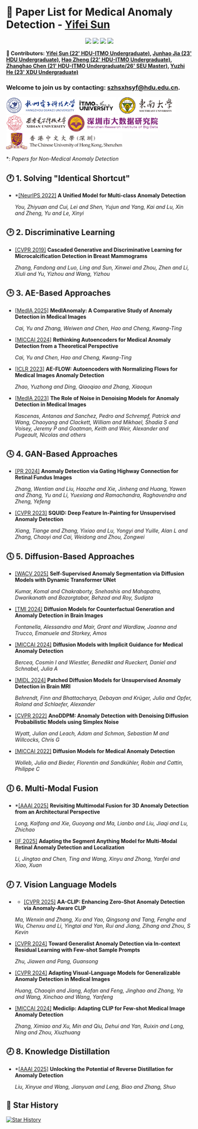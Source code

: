 # 🌟 Paper List for Medical Anomaly Detection - [Yifei Sun](https://diaoquesang.github.io/)

<div align="center">
  

[![](https://img.shields.io/github/stars/diaoquesang/Paper-List-for-Medical-Anomaly-Detection)](https://github.com/diaoquesang/Paper-List-for-Medical-Anomaly-Detection)
[![](https://img.shields.io/github/forks/diaoquesang/Paper-List-for-Medical-Anomaly-Detection)](https://github.com/diaoquesang/Paper-List-for-Medical-Anomaly-Detection)
[![](https://img.shields.io/github/issues/diaoquesang/Paper-List-for-Medical-Anomaly-Detection)](https://github.com/diaoquesang/Paper-List-for-Medical-Anomaly-Detection/issues)
[![](https://img.shields.io/github/license/diaoquesang/Paper-List-for-Medical-Anomaly-Detection)](https://github.com/diaoquesang/Paper-List-for-Medical-Anomaly-Detection/blob/main/LICENSE) 
  
</div>

**🦉 Contributors: [Yifei Sun (22' HDU-ITMO Undergraduate)](https://diaoquesang.github.io/), [Junhao Jia (23' HDU Undergraduate)](https://github.com/BeistMedAI), [Hao Zheng (22' HDU-ITMO Undergraduate)](https://github.com/267588), [Zhanghao Chen (21' HDU-ITMO Undergraduate/26' SEU Master)](https://benny0323.github.io/bio/), [Yuzhi He (23' XDU Undergraduate)](https://github.com/Black0226)**

### Welcome to join us by contacting: szhsxhsyf@hdu.edu.cn.

<div>
<img src="https://github.com/diaoquesang/Paper-List-for-Medical-Anomaly-Detection/blob/main/logos/HDU.png" height="45px" href="https://www.hdu.edu.cn/">
<img src="https://github.com/diaoquesang/Paper-List-for-Medical-Anomaly-Detection/blob/main/logos/ITMO.jpg" height="45px" href="https://en.itmo.ru/">
<img src="https://github.com/diaoquesang/Paper-List-for-Medical-Anomaly-Detection/blob/main/logos/SEU.jpg" height="45px" href="https://www.seu.edu.cn/">
<img src="https://github.com/diaoquesang/Paper-List-for-Medical-Anomaly-Detection/blob/main/logos/XDU.jpg" height="45px" href="https://www.xidian.edu.cn/">
<img src="https://github.com/diaoquesang/Paper-List-for-Medical-Anomaly-Detection/blob/main/logos/SRIBD.png" height="45px" href="https://www.sribd.cn/">
<img src="https://github.com/diaoquesang/Paper-List-for-Medical-Anomaly-Detection/blob/main/logos/CUHK-SZ.png" height="45px" href="https://www.cuhk.edu.cn/zh-hans">
</div>

*: *Papers for Non-Medical Anomaly Detection*

## 🕐 1. Solving "Identical Shortcut"

- *[[NeurIPS 2022]](https://proceedings.neurips.cc/paper_files/paper/2022/file/1d774c112926348c3e25ea47d87c835b-Paper-Conference.pdf) **A Unified Model for Multi-class Anomaly Detection**

  *You, Zhiyuan and Cui, Lei and Shen, Yujun and Yang, Kai and Lu, Xin and Zheng, Yu and Le, Xinyi*

## 🕑 2. Discriminative Learning

- [[CVPR 2019]](https://openaccess.thecvf.com/content_CVPR_2019/papers/Zhang_Cascaded_Generative_and_Discriminative_Learning_for_Microcalcification_Detection_in_Breast_CVPR_2019_paper.pdf) **Cascaded Generative and Discriminative Learning for Microcalcification Detection in Breast Mammograms**

  *Zhang, Fandong and Luo, Ling and Sun, Xinwei and Zhou, Zhen and Li, Xiuli and Yu, Yizhou and Wang, Yizhou*

## 🕒 3. AE-Based Approaches

- [[MedIA 2025]](https://arxiv.org/pdf/2404.04518) **MedIAnomaly: A Comparative Study of Anomaly Detection in Medical Images**

  *Cai, Yu and Zhang, Weiwen and Chen, Hao and Cheng, Kwang-Ting*
  
- [[MICCAI 2024]](https://arxiv.org/pdf/2403.09303) **Rethinking Autoencoders for Medical Anomaly Detection from a Theoretical Perspective**

  *Cai, Yu and Chen, Hao and Cheng, Kwang-Ting*

- [[ICLR 2023]](https://openreview.net/pdf?id=9OmCr1q54Z) **AE-FLOW: Autoencoders with Normalizing Flows for Medical Images Anomaly Detection**

  *Zhao, Yuzhong and Ding, Qiaoqiao and Zhang, Xiaoqun*

- [[MedIA 2023]](https://arxiv.org/pdf/2301.08330) **The Role of Noise in Denoising Models for Anomaly Detection in Medical Images**

  *Kascenas, Antanas and Sanchez, Pedro and Schrempf, Patrick and Wang, Chaoyang and Clackett, William and Mikhael, Shadia S and Voisey, Jeremy P and Goatman, Keith and Weir, Alexander and Pugeault, Nicolas and others*
  
## 🕓 4. GAN-Based Approaches

- [[PR 2024]](https://ntnuopen.ntnu.no/ntnu-xmlui/bitstream/handle/11250/3178214/2229397_Article_.pdf?sequence=1) **Anomaly Detection via Gating Highway Connection for Retinal Fundus Images**

  *Zhang, Wentian and Liu, Haozhe and Xie, Jinheng and Huang, Yawen and Zhang, Yu and Li, Yuexiang and Ramachandra, Raghavendra and Zheng, Yefeng*
  
- [[CVPR 2023]](http://openaccess.thecvf.com/content/CVPR2023/papers/Xiang_SQUID_Deep_Feature_In-Painting_for_Unsupervised_Anomaly_Detection_CVPR_2023_paper.pdf) **SQUID: Deep Feature In-Painting for Unsupervised Anomaly Detection**

  *Xiang, Tiange and Zhang, Yixiao and Lu, Yongyi and Yuille, Alan L and Zhang, Chaoyi and Cai, Weidong and Zhou, Zongwei*
  
## 🕔 5. Diffusion-Based Approaches

- [[WACV 2025]](https://www.researchgate.net/profile/Sudipta-Roy-9/publication/389540571_Self-Supervised_Anomaly_Segmentation_via_Diffusion_Models_with_Dynamic_Transformer_UNet/links/67c6e067461fb56424f04c9f/Self-Supervised-Anomaly-Segmentation-via-Diffusion-Models-with-Dynamic-Transformer-UNet.pdf) **Self-Supervised Anomaly Segmentation via Diffusion Models with Dynamic Transformer UNet**

  *Kumar, Komal and Chakraborty, Snehashis and Mahapatra, Dwarikanath and Bozorgtabar, Behzad and Roy, Sudipta*

- [[TMI 2024]](https://arxiv.org/pdf/2308.02062) **Diffusion Models for Counterfactual Generation and Anomaly Detection in Brain lmages**

  *Fontanella, Alessandro and Mair, Grant and Wardlaw, Joanna and Trucco, Emanuele and Storkey, Amos*

- [[MICCAI 2024]](https://arxiv.org/pdf/2403.08464) **Diffusion Models with Implicit Guidance for Medical Anomaly Detection**

  *Bercea, Cosmin I and Wiestler, Benedikt and Rueckert, Daniel and Schnabel, Julia A*


- [[MIDL 2024]](https://proceedings.mlr.press/v227/behrendt24a/behrendt24a.pdf) **Patched Diffusion Models for Unsupervised Anomaly Detection in Brain MRI**

  *Behrendt, Finn and Bhattacharya, Debayan and Krüger, Julia and Opfer, Roland and Schlaefer, Alexander*
  
- [[CVPR 2022]](https://openaccess.thecvf.com/content/CVPR2022W/NTIRE/papers/Wyatt_AnoDDPM_Anomaly_Detection_With_Denoising_Diffusion_Probabilistic_Models_Using_Simplex_CVPRW_2022_paper.pdf) **AnoDDPM: Anomaly Detection with Denoising Diffusion Probabilistic Models using Simplex Noise**

  *Wyatt, Julian and Leach, Adam and Schmon, Sebastian M and Willcocks, Chris G*

- [[MICCAI 2022]](https://arxiv.org/pdf/2203.04306) **Diffusion Models for Medical Anomaly Detection**

  *Wolleb, Julia and Bieder, Florentin and Sandkühler, Robin and Cattin, Philippe C*

## 🕕 6. Multi-Modal Fusion

- *[[AAAI 2025]](https://arxiv.org/pdf/2412.17297) **Revisiting Multimodal Fusion for 3D Anomaly Detection from an Architectural Perspective**

  *Long, Kaifang and Xie, Guoyang and Ma, Lianbo and Liu, Jiaqi and Lu, Zhichao*
  
- [[IF 2025]](https://www.sciencedirect.com/science/article/pii/S1566253524004093) **Adapting the Segment Anything Model for Multi-Modal Retinal Anomaly Detection and Localization**

  *Li, Jingtao and Chen, Ting and Wang, Xinyu and Zhong, Yanfei and Xiao, Xuan*
  
## 🕖 7. Vision Language Models
- - [[CVPR 2025]](https://arxiv.org/pdf/2503.06661) **AA-CLIP: Enhancing Zero-Shot Anomaly Detection via Anomaly-Aware CLIP**

  *Ma, Wenxin and Zhang, Xu and Yao, Qingsong and Tang, Fenghe and Wu, Chenxu and Li, Yingtai and Yan, Rui and Jiang, Zihang and Zhou, S Kevin*

- [[CVPR 2024]](http://openaccess.thecvf.com/content/CVPR2024/papers/Zhu_Toward_Generalist_Anomaly_Detection_via_In-context_Residual_Learning_with_Few-shot_CVPR_2024_paper.pdf) **Toward Generalist Anomaly Detection via In-context Residual Learning with Few-shot Sample Prompts**

  *Zhu, Jiawen and Pang, Guansong*
  
- [[CVPR 2024]](https://arxiv.org/abs/2403.12570) **Adapting Visual-Language Models for Generalizable Anomaly Detection in Medical Images**

  *Huang, Chaoqin and Jiang, Aofan and Feng, Jinghao and Zhang, Ya and Wang, Xinchao and Wang, Yanfeng*

- [[MICCAI 2024]](https://arxiv.org/pdf/2405.11315) **Mediclip: Adapting CLIP for Few-shot Medical Image Anomaly Detection**

  *Zhang, Ximiao and Xu, Min and Qiu, Dehui and Yan, Ruixin and Lang, Ning and Zhou, Xiuzhuang*

## 🕗 8. Knowledge Distillation
  
- *[[AAAI 2025]](https://arxiv.org/pdf/2412.07579) **Unlocking the Potential of Reverse Distillation for Anomaly Detection**

  *Liu, Xinyue and Wang, Jianyuan and Leng, Biao and Zhang, Shuo*

## 🥰 Star History

[![Star History](https://api.star-history.com/svg?repos=diaoquesang/Paper-List-for-Medical-Anomaly-Detection&type=Timeline)](https://star-history.com/#diaoquesang/Paper-List-for-Medical-Anomaly-Detection&Timeline)
